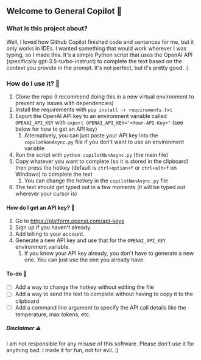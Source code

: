 ## Welcome to General Copilot 👋

### What is this project about?

Well, I loved how Github Copilot finished code and sentences for me, but it only works in IDEs. I wanted something that would work wherever I was typing, so I made this. It's a simple Python script that uses the OpenAI API (specifically gpt-3.5-turbo-instruct) to complete the text based on the context you provide in the prompt. It's not perfect, but it's pretty good. :)

### How do I use it? 🤔

1. Clone the repo (I recommend doing this in a new virtual environment to prevent any issues with dependencies)
2. Install the requirements with `pip install -r requirements.txt`
3. Export the OpenAI API key to an environment variable called `OPENAI_API_KEY` with `export OPENAI_API_KEY="<Your-API-Key>"` (see below for how to get an API key)
   1. Alternatively, you can just paste your API key into the `copilotNonAsync.py` file if you don't want to use an environment variable
4. Run the script with `python copilotNonAsync.py` (the main file)
5. Copy whatever you want to complete (so it is stored in the clipboard) then press the hotkey (default is `ctrl+option+f` or `ctrl+alt+f` on Windows) to complete the text
   1. You can change the hotkey in the `copilotNonAsync.py` file
6. The text should get typed out in a few moments (it will be typed out wherever your cursor is)

#### How do I get an API key? 🔑

1. Go to https://platform.openai.com/api-keys
2. Sign up if you haven't already.
3. Add billing to your account.
4. Generate a new API key and use that for the `OPENAI_API_KEY` environment variable.
   1. If you know your API key already, you don't have to generate a new one. You can just use the one you already have.

#### To-do 🚧

- [ ] Add a way to change the hotkey without editing the file
- [ ] Add a way to send the text to complete without having to copy it to the clipboard
- [ ] Add a command line argument to specify the API call details like the temperature, max tokens, etc.

##### Disclaimer ⚠️

I am not responsible for any misuse of this software. Please don't use it for anything bad. I made it for fun, not for evil. :)
